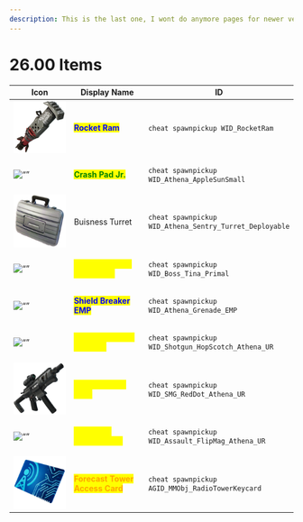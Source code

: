 ```yaml
---
description: This is the last one, I wont do anymore pages for newer versions.
---
```


# 26.00 Items

<table data-full-width="true"><thead><tr><th width="186">Icon</th><th width="185.33333333333331">Display Name</th><th>ID</th></tr></thead><tbody><tr><td><img src="../.gitbook/assets/image (85).png" alt=""></td><td><mark style="color:blue;"><strong>Rocket Ram</strong></mark></td><td><p></p><pre><code>cheat spawnpickup WID_RocketRam
</code></pre></td></tr><tr><td><img src="https://static.wikia.nocookie.net/fortnite/images/8/84/Crash_Pad_Jr._-_Item_-_Fortnite.png" alt="“”"> </td><td><mark style="color:green;"><strong>Crash Pad Jr.</strong></mark></td><td><p></p><pre><code>cheat spawnpickup WID_Athena_AppleSunSmall
</code></pre></td></tr><tr><td><img src="../.gitbook/assets/image (1) (1).png" alt=""></td><td>Buisness Turret</td><td><p></p><pre><code>cheat spawnpickup WID_Athena_Sentry_Turret_Deployable
</code></pre></td></tr><tr><td><img src="https://static.wikia.nocookie.net/fortnite/images/6/6c/TNTina&#x27;s_Ka-Boom_Bow_-_Weapon_-_Fortnite.png" alt="“”"> </td><td><mark style="color:yellow;"><strong>TNTTina's Ka-Boom Bow</strong></mark></td><td><p></p><pre><code>cheat spawnpickup WID_Boss_Tina_Primal
</code></pre></td></tr><tr><td><img src="https://media.discordapp.net/attachments/1102820924752937020/1145504241989984346/T-T-Icon-BR-Explosive-Grenade-EMP-L.png" alt="“”"> </td><td><mark style="color:blue;"><strong>Shield Breaker EMP</strong></mark></td><td><p></p><pre><code>cheat spawnpickup WID_Athena_Grenade_EMP
</code></pre></td></tr><tr><td><img src="https://media.discordapp.net/attachments/1102820924752937020/1145504513818644480/T-Icon-Weapons-Shotgun-Hopscotch-L.png" alt="“”"> </td><td><mark style="color:yellow;"><strong>Infiltrator Pump Shotgun</strong></mark></td><td><p></p><pre><code>cheat spawnpickup WID_Shotgun_HopScotch_Athena_UR
</code></pre></td></tr><tr><td><img src="../.gitbook/assets/image (2) (1).png" alt=""></td><td><mark style="color:yellow;"><strong>Scoped Burst SMG</strong></mark></td><td><p></p><pre><code>cheat spawnpickup WID_SMG_RedDot_Athena_UR
</code></pre></td></tr><tr><td><img src="https://media.discordapp.net/attachments/1102820924752937020/1145505200140988477/T-Icon-Weapons-Rifle-Assult-FlipMag-L.png" alt="“”"> </td><td><mark style="color:yellow;"><strong>Twin Mag Assault Rifle</strong></mark></td><td><p></p><pre><code>cheat spawnpickup WID_Assault_FlipMag_Athena_UR
</code></pre></td></tr><tr><td><img src="../.gitbook/assets/image (3) (1).png" alt=""></td><td><mark style="color:orange;"><strong>Forecast Tower Access Card</strong></mark></td><td><p></p><pre><code>cheat spawnpickup AGID_MMObj_RadioTowerKeycard
</code></pre></td></tr></tbody></table>
